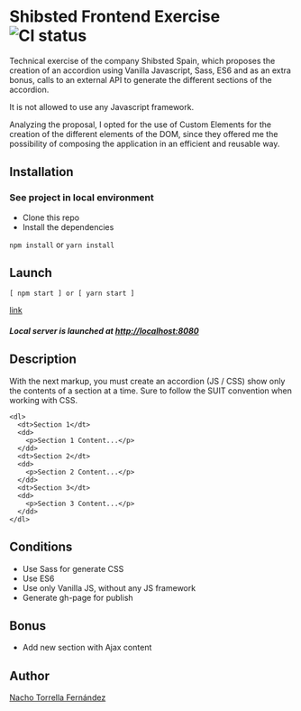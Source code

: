 # Shibsted Frontend Exercise ![CI status](https://img.shields.io/badge/build-passing-brightgreen.svg)

Technical exercise of the company Shibsted Spain, which proposes the creation of an accordion using Vanilla Javascript, Sass, ES6 and as an extra bonus, calls to an external API to generate the different sections of the accordion.

It is not allowed to use any Javascript framework.

Analyzing the proposal, I opted for the use of Custom Elements for the creation of the different elements of the DOM, since they offered me the possibility of composing the application in an efficient and reusable way.


## Installation

### See project in local environment
* Clone this repo
* Install the dependencies

`npm install`
or
`yarn install`

## Launch
```
[ npm start ] or [ yarn start ]
```
[link](https://github.com/AgonisticKatai/shibsted-frontend-execise/tree/master/dist)
##### Local server is launched at [http://localhost:8080](http://localhost:8080)

## Description
With the next markup, you must create an accordion (JS / CSS) show only the contents of a section at a time. Sure to follow the SUIT convention when working with CSS.
```
<dl>
  <dt>Section 1</dt>
  <dd>
    <p>Section 1 Content...</p>
  </dd>
  <dt>Section 2</dt>
  <dd>
    <p>Section 2 Content...</p>
  </dd>
  <dt>Section 3</dt>
  <dd>
    <p>Section 3 Content...</p>
  </dd>
</dl>
```

## Conditions
* Use Sass for generate CSS
* Use ES6
* Use only Vanilla JS, without any JS framework
* Generate gh-page for publish

## Bonus
* Add new section with Ajax content

## Author
[Nacho Torrella Fernández](https://www.linkedin.com/in/nacho-torrella)